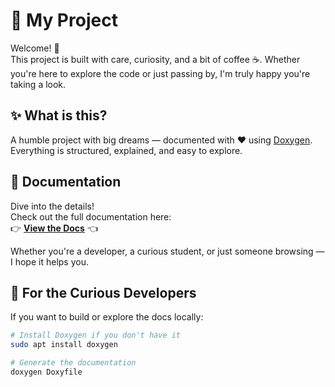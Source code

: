 # 🌟 My Project

Welcome! 👋  
This project is built with care, curiosity, and a bit of coffee ☕. Whether you're here to explore the code or just passing by, I'm truly happy you're taking a look.

## ✨ What is this?

A humble project with big dreams — documented with ❤️ using [Doxygen](https://www.doxygen.nl/).  
Everything is structured, explained, and easy to explore.

## 📖 Documentation

Dive into the details!  
Check out the full documentation here:  
👉 [**View the Docs**](https://yourusername.github.io/my-project/) 👈

Whether you're a developer, a curious student, or just someone browsing — I hope it helps you.

## 🧰 For the Curious Developers

If you want to build or explore the docs locally:

```bash
# Install Doxygen if you don't have it
sudo apt install doxygen

# Generate the documentation
doxygen Doxyfile
